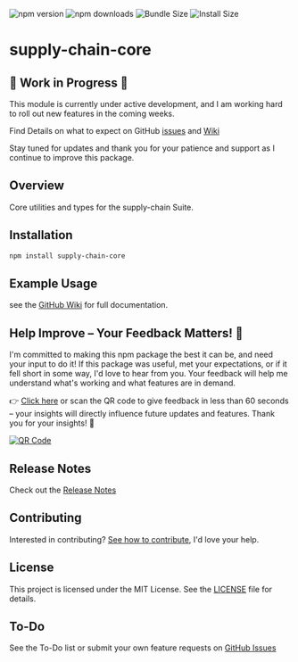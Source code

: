 ![npm version](https://img.shields.io/npm/v/supply-chain.svg)
![npm downloads](https://img.shields.io/npm/dt/supply-chain.svg)
![Bundle Size](https://img.shields.io/bundlephobia/min/supply-chain.svg)
![Install Size](https://packagephobia.com/badge?p=supply-chain)

# supply-chain-core

## 🚧 Work in Progress 🚧
This module is currently under active development, and I am working hard to roll out new features in the coming weeks.

Find Details on what to expect on GitHub [issues](https://github.com/adam-ballinger/supply-chain/issues) and [Wiki](https://github.com/adam-ballinger/supply-chain/wiki)

Stay tuned for updates and thank you for your patience and support as I continue to improve this package.

## Overview

Core utilities and types for the supply-chain Suite.


## Installation
```bash
npm install supply-chain-core
```

## Example Usage

see the [GitHub Wiki](https://github.com/adam-ballinger/supply-chain/wiki) for full documentation.

## Help Improve – Your Feedback Matters! 🚀
I'm committed to making this npm package the best it can be, and need your input to do it! If this package was useful, met your expectations, or if it fell short in some way, I'd love to hear from you. Your feedback will help me understand what's working and what features are in demand.

👉 [Click here](https://tinyurl.com/4hm58xc2) or scan the QR code to give feedback in less than 60 seconds – your insights will directly influence future updates and features. Thank you for your insights! 🙌

[![QR Code](https://api.qrserver.com/v1/create-qr-code/?size=150x150&data=tinyurl.com/4hm58xc2&margin=10)](https://tinyurl.com/4hm58xc2)

## Release Notes
Check out the [Release Notes](https://github.com/adam-ballinger/supply-chain/releases)

## Contributing
Interested in contributing? [See how to contribute](https://github.com/adam-ballinger/supply-chain/wiki/Developer-Guide), I'd love your help.

## License
This project is licensed under the MIT License. See the [LICENSE](LICENSE) file for details.

## To-Do
See the To-Do list or submit your own feature requests on [GitHub Issues](https://github.com/adam-ballinger/supply-chain/issues)


